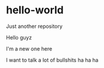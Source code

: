 # hello-world
Just another repository 

Hello guyz

I'm a new one here

I want to talk a lot of bullshits 
ha ha ha 
